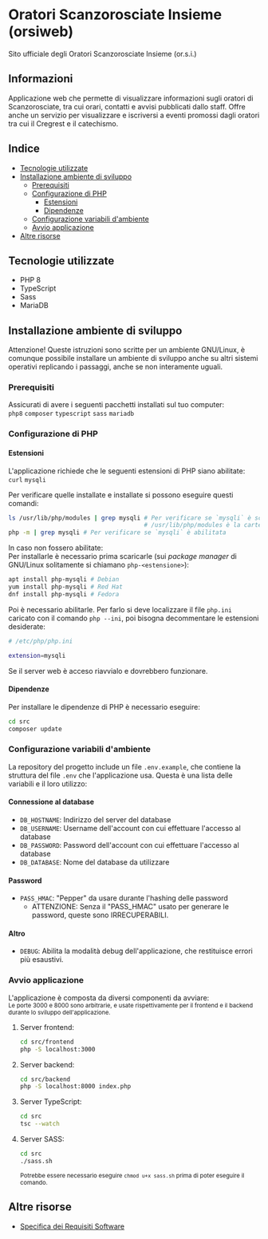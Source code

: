 # Oratori Scanzorosciate Insieme (orsiweb)
Sito ufficiale degli Oratori Scanzorosciate Insieme (or.s.i.)

## Informazioni
Applicazione web che permette di visualizzare informazioni sugli oratori di Scanzorosciate, tra cui orari, contatti e avvisi pubblicati dallo staff. Offre anche un servizio per visualizzare e iscriversi a eventi promossi dagli oratori tra cui il Cregrest e il catechismo.

## Indice
- [Tecnologie utilizzate](#tecnologie-utilizzate)
- [Installazione ambiente di sviluppo](#installazione-ambiente-di-sviluppo)
    - [Prerequisiti](#prerequisiti)
    - [Configurazione di PHP](#configurazione-di-php)
        - [Estensioni](#estensioni)
        - [Dipendenze](#dipendenze)
    - [Configurazione variabili d'ambiente](#configurazione-variabili-dambiente)
    - [Avvio applicazione](#avvio-applicazione)
- [Altre risorse](#altre-risorse)

## Tecnologie utilizzate
- PHP 8
- TypeScript
- Sass
- MariaDB

## Installazione ambiente di sviluppo
Attenzione! Queste istruzioni sono scritte per un ambiente GNU/Linux, è comunque possibile installare un ambiente di sviluppo anche su altri sistemi operativi replicando i passaggi, anche se non interamente uguali.
### Prerequisiti
Assicurati di avere i seguenti pacchetti installati sul tuo computer:<br>
`php8` `composer` `typescript` `sass` `mariadb`

### Configurazione di PHP
#### Estensioni
L'applicazione richiede che le seguenti estensioni di PHP siano abilitate:<br>
`curl` `mysqli`

Per verificare quelle installate e installate si possono eseguire questi comandi:
```bash
ls /usr/lib/php/modules | grep mysqli # Per verificare se `mysqli` è scaricata (non necessariamente abilitata).
                                      # /usr/lib/php/modules è la cartella di installazione di default
php -m | grep mysqli # Per verificare se `mysqli` è abilitata
```

In caso non fossero abilitate:<br>
Per installarle è necessario prima scaricarle (sui *package manager* di GNU/Linux solitamente si chiamano `php-<estensione>`):
```bash
apt install php-mysqli # Debian
yum install php-mysqli # Red Hat
dnf install php-mysqli # Fedora
```
Poi è necessario abilitarle. Per farlo si deve localizzare il file `php.ini` caricato con il comando `php --ini`, poi bisogna decommentare le estensioni desiderate:
```bash
# /etc/php/php.ini

extension=mysqli
```
Se il server web è acceso riavvialo e dovrebbero funzionare.
#### Dipendenze
Per installare le dipendenze di PHP è necessario eseguire:
```bash
cd src
composer update
```

### Configurazione variabili d'ambiente
La repository del progetto include un file `.env.example`, che contiene la struttura del file `.env` che l'applicazione usa. Questa è una lista delle variabili e il loro utilizzo:<br>
#### Connessione al database
- `DB_HOSTNAME`: Indirizzo del server del database
- `DB_USERNAME`: Username dell'account con cui effettuare l'accesso al database
- `DB_PASSWORD`: Password dell'account con cui effettuare l'accesso al database
- `DB_DATABASE`: Nome del database da utilizzare

#### Password
- `PASS_HMAC`: "Pepper" da usare durante l'hashing delle password 
    - ATTENZIONE: Senza il "PASS\_HMAC" usato per generare le password, queste sono IRRECUPERABILI.

#### Altro
- `DEBUG`: Abilita la modalità debug dell'applicazione, che restituisce errori più esaustivi.

### Avvio applicazione
L'applicazione è composta da diversi componenti da avviare:<br>
<sub>Le porte 3000 e 8000 sono arbitrarie, e usate rispettivamente per il frontend e il backend durante lo sviluppo dell'applicazione.</sub>
1. Server frontend:
    ```bash
    cd src/frontend
    php -S localhost:3000
    ```
2. Server backend:
    ```bash
    cd src/backend
    php -S localhost:8000 index.php
    ```
3. Server TypeScript:
    ```bash
    cd src
    tsc --watch
    ```
4. Server SASS:
    ```bash
    cd src
    ./sass.sh
    ```
    <sub>Potrebbe essere necessario eseguire `chmod u+x sass.sh` prima di poter eseguire il comando.</sub>

## Altre risorse
- [Specifica dei Requisiti Software](docs/SRS.md)
